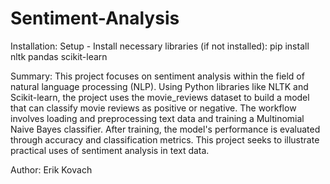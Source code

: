 # Sentiment-Analysis

Installation: Setup - Install necessary libraries (if not installed):
pip install nltk pandas scikit-learn

Summary: This project focuses on sentiment analysis within the field of natural language processing (NLP). Using Python libraries like NLTK and Scikit-learn, the project uses the movie_reviews dataset to build a model that can classify movie reviews as positive or negative. The workflow involves loading and preprocessing text data and training a Multinomial Naive Bayes classifier. After training, the model's performance is evaluated through accuracy and classification metrics. This project seeks to illustrate practical uses of sentiment analysis in text data.



Author: Erik Kovach